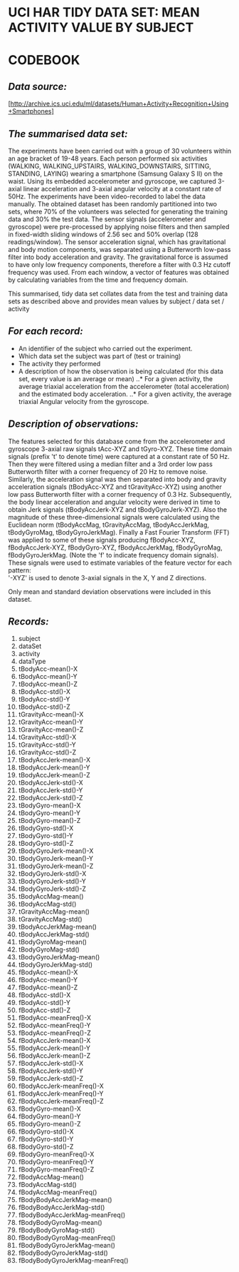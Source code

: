 # UCI HAR TIDY DATA SET: MEAN ACTIVITY VALUE BY SUBJECT
# CODEBOOK

## *Data source:*
[http://archive.ics.uci.edu/ml/datasets/Human+Activity+Recognition+Using+Smartphones]

## *The summarised data set:*

The experiments have been carried out with a group of 30 volunteers within an age bracket of 19-48 years. Each person performed six activities (WALKING, WALKING_UPSTAIRS, WALKING_DOWNSTAIRS, SITTING, STANDING, LAYING) wearing a smartphone (Samsung Galaxy S II) on the waist. Using its embedded accelerometer and gyroscope, we captured 3-axial linear acceleration and 3-axial angular velocity at a constant rate of 50Hz. The experiments have been video-recorded to label the data manually. The obtained dataset has been randomly partitioned into two sets, where 70% of the volunteers was selected for generating the training data and 30% the test data. 
The sensor signals (accelerometer and gyroscope) were pre-processed by applying noise filters and then sampled in fixed-width sliding windows of 2.56 sec and 50% overlap (128 readings/window). The sensor acceleration signal, which has gravitational and body motion components, was separated using a Butterworth low-pass filter into body acceleration and gravity. The gravitational force is assumed to have only low frequency components, therefore a filter with 0.3 Hz cutoff frequency was used. From each window, a vector of features was obtained by calculating variables from the time and frequency domain.

This summarised, tidy data set collates data from the test and training data sets as described above and provides mean values by subject / data set / activity

## *For each record:*

* An identifier of the subject who carried out the experiment.
* Which data set the subject was part of (test or training)
* The activity they performed
* A description of how the observation is being calculated (for this data set, every value is an average or mean)
..* For a given activity, the average triaxial acceleration from the accelerometer (total acceleration) and the estimated body acceleration.
..* For a given activity, the average triaxial Angular velocity from the gyroscope. 

## *Description of observations:*

The features selected for this database come from the accelerometer and gyroscope 3-axial raw signals tAcc-XYZ and tGyro-XYZ. These time domain signals (prefix 't' to denote time) were captured at a constant rate of 50 Hz. Then they were filtered using a median filter and a 3rd order low pass Butterworth filter with a corner frequency of 20 Hz to remove noise. Similarly, the acceleration signal was then separated into body and gravity acceleration signals (tBodyAcc-XYZ and tGravityAcc-XYZ) using another low pass Butterworth filter with a corner frequency of 0.3 Hz. 
Subsequently, the body linear acceleration and angular velocity were derived in time to obtain Jerk signals (tBodyAccJerk-XYZ and tBodyGyroJerk-XYZ). Also the magnitude of these three-dimensional signals were calculated using the Euclidean norm (tBodyAccMag, tGravityAccMag, tBodyAccJerkMag, tBodyGyroMag, tBodyGyroJerkMag). 
Finally a Fast Fourier Transform (FFT) was applied to some of these signals producing fBodyAcc-XYZ, fBodyAccJerk-XYZ, fBodyGyro-XYZ, fBodyAccJerkMag, fBodyGyroMag, fBodyGyroJerkMag. (Note the 'f' to indicate frequency domain signals). 
These signals were used to estimate variables of the feature vector for each pattern:  
'-XYZ' is used to denote 3-axial signals in the X, Y and Z directions.

Only mean and standard deviation observations were included in this dataset.

## *Records:*

1. subject
2. dataSet
3. activity
4. dataType
5. tBodyAcc-mean()-X
6. tBodyAcc-mean()-Y
7. tBodyAcc-mean()-Z
8. tBodyAcc-std()-X
9. tBodyAcc-std()-Y
10. tBodyAcc-std()-Z
11. tGravityAcc-mean()-X
12. tGravityAcc-mean()-Y
13. tGravityAcc-mean()-Z
14. tGravityAcc-std()-X
15. tGravityAcc-std()-Y
16. tGravityAcc-std()-Z
17. tBodyAccJerk-mean()-X
18. tBodyAccJerk-mean()-Y
19. tBodyAccJerk-mean()-Z
20. tBodyAccJerk-std()-X
21. tBodyAccJerk-std()-Y
22. tBodyAccJerk-std()-Z
23. tBodyGyro-mean()-X
24. tBodyGyro-mean()-Y
25. tBodyGyro-mean()-Z
26. tBodyGyro-std()-X
27. tBodyGyro-std()-Y
28. tBodyGyro-std()-Z
29. tBodyGyroJerk-mean()-X
30. tBodyGyroJerk-mean()-Y
31. tBodyGyroJerk-mean()-Z
32. tBodyGyroJerk-std()-X
33. tBodyGyroJerk-std()-Y
34. tBodyGyroJerk-std()-Z
35. tBodyAccMag-mean()
36. tBodyAccMag-std()
37. tGravityAccMag-mean()
38. tGravityAccMag-std()
39. tBodyAccJerkMag-mean()
40. tBodyAccJerkMag-std()
41. tBodyGyroMag-mean()
42. tBodyGyroMag-std()
43. tBodyGyroJerkMag-mean()
44. tBodyGyroJerkMag-std()
45. fBodyAcc-mean()-X
46. fBodyAcc-mean()-Y
47. fBodyAcc-mean()-Z
48. fBodyAcc-std()-X
49. fBodyAcc-std()-Y
50. fBodyAcc-std()-Z
51. fBodyAcc-meanFreq()-X
52. fBodyAcc-meanFreq()-Y
53. fBodyAcc-meanFreq()-Z
54. fBodyAccJerk-mean()-X
55. fBodyAccJerk-mean()-Y
56. fBodyAccJerk-mean()-Z
57. fBodyAccJerk-std()-X
58. fBodyAccJerk-std()-Y
59. fBodyAccJerk-std()-Z
60. fBodyAccJerk-meanFreq()-X
61. fBodyAccJerk-meanFreq()-Y
62. fBodyAccJerk-meanFreq()-Z
63. fBodyGyro-mean()-X
64. fBodyGyro-mean()-Y
65. fBodyGyro-mean()-Z
66. fBodyGyro-std()-X
67. fBodyGyro-std()-Y
68. fBodyGyro-std()-Z
69. fBodyGyro-meanFreq()-X
70. fBodyGyro-meanFreq()-Y
71. fBodyGyro-meanFreq()-Z
72. fBodyAccMag-mean()
73. fBodyAccMag-std()
74. fBodyAccMag-meanFreq()
75. fBodyBodyAccJerkMag-mean()
76. fBodyBodyAccJerkMag-std()
77. fBodyBodyAccJerkMag-meanFreq()
78. fBodyBodyGyroMag-mean()
79. fBodyBodyGyroMag-std()
80. fBodyBodyGyroMag-meanFreq()
81. fBodyBodyGyroJerkMag-mean()
82. fBodyBodyGyroJerkMag-std()
83. fBodyBodyGyroJerkMag-meanFreq()